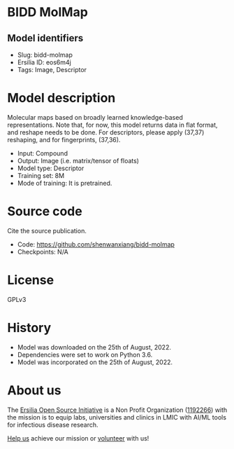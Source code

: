 # BIDD MolMap
## Model identifiers
- Slug: bidd-molmap
- Ersilia ID: eos6m4j
- Tags: Image, Descriptor

# Model description
Molecular maps based on broadly learned knowledge-based representations. Note that, for now, this model returns data in flat format, and reshape needs to be done. For descriptors, please apply (37,37) reshaping, and for fingerprints, (37,36).
- Input: Compound
- Output: Image (i.e. matrix/tensor of floats) 
- Model type: Descriptor
- Training set: 8M
- Mode of training: It is pretrained.

# Source code
Cite the source publication.
- Code: https://github.com/shenwanxiang/bidd-molmap
- Checkpoints: N/A

# License
GPLv3

# History 
- Model was downloaded on the 25th of August, 2022.
- Dependencies were set to work on Python 3.6.
- Model was incorporated on the 25th of August, 2022.

# About us
The [Ersilia Open Source Initiative](https://ersilia.io) is a Non Profit Organization ([1192266](https://register-of-charities.charitycommission.gov.uk/charity-search/-/charity-details/5170657/full-print)) with the mission is to equip labs, universities and clinics in LMIC with AI/ML tools for infectious disease research.

[Help us](https://www.ersilia.io/donate) achieve our mission or [volunteer](https://www.ersilia.io/volunteer) with us!
